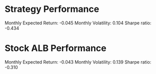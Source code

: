 # Strategy Performance
Monthly Expected Return: -0.045
Monthly Volatility: 0.104
Sharpe ratio: -0.434
# Stock ALB Performance
Monthly Expected Return: -0.043
Monthly Volatility: 0.139
Sharpe ratio: -0.310
